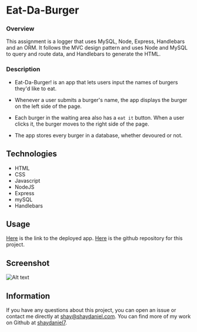 # Eat-Da-Burger

### Overview

This assignment is a logger that uses MySQL, Node, Express, Handlebars and an ORM. It follows the MVC design pattern and uses Node and MySQL to query and route data, and Handlebars to generate the HTML.

### Description

* Eat-Da-Burger! is an app that lets users input the names of burgers they'd like to eat.

* Whenever a user submits a burger's name, the app displays the burger on the left side of the page.

* Each burger in the waiting area also has a `eat it` button. When a user clicks it, the burger moves to the right side of the page.

* The app stores every burger in a database, whether devoured or not.

## Technologies

* HTML
* CSS
* Javascript
* NodeJS
* Express
* mySQL
* Handlebars

## Usage

[Here](https://warm-woodland-61603.herokuapp.com//) is the link to the deployed app.  [Here](https://github.com/shaydaniel7/burger "Link to github repository") is the github repository for this project.

## Screenshot

![Alt text](screenshot.png "Screenshot")

## Information

If you have any questions about this project, you can open an issue or contact me directly at shay@shaydaniel.com. You can find more of my work on Github at [shaydaniel7](https://github.com/shaydaniel7/).  

